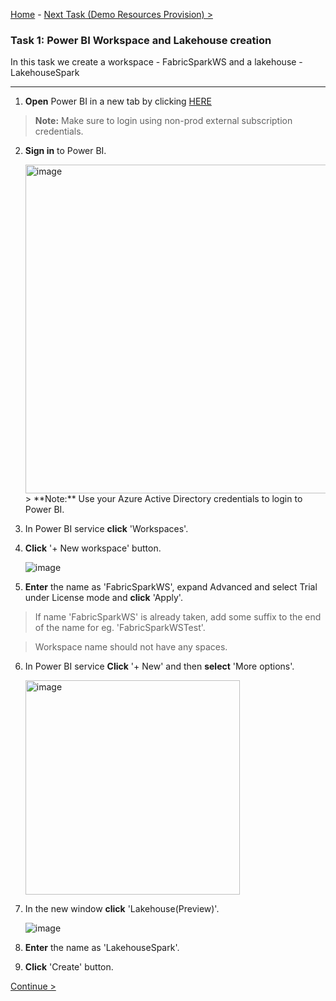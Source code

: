  [Home](Readme-shell.md) -  [Next Task (Demo Resources Provision) >](Task2-Run-the-Cloud-Shell-to-provision-the-demo-resources.md)

### Task 1: Power BI Workspace and Lakehouse creation

 In this task we create a workspace - FabricSparkWS and a lakehouse - LakehouseSpark

-------------------------------------------------------------------------------------------------------------------

1. **Open** Power BI in a new tab by clicking [HERE](https://app.powerbi.com/)


>**Note:** Make sure to login using non-prod external subscription credentials.

2. **Sign in** to Power BI.

	<img width="526" alt="image" src="https://github.com/swmannepalli/Fabric-Spark-Fundamentals/assets/84516667/596f23b3-4f3c-4e53-aa25-2f28f65f0f52">
	> **Note:** Use your Azure Active Directory credentials to login to Power BI.

3. In Power BI service **click** 'Workspaces'.

4. **Click** '+ New workspace' button.

	![image](https://github.com/swmannepalli/Fabric-Spark-Fundamentals/assets/84516667/20420270-ccbb-486c-8cf3-b4d032eca176)


5. **Enter** the name as 'FabricSparkWS', expand Advanced and select Trial under License mode  and **click** 'Apply'.

>If name 'FabricSparkWS' is already taken, add some suffix to the end of the name for eg. 'FabricSparkWSTest'.

>Workspace name should not have any spaces.

6. In Power BI service **Click** '+ New' and then **select** 'More options'.

   <img width="343" alt="image" src="https://github.com/swmannepalli/MicrosoftFabric_HOL/assets/84516667/6b6af585-e359-4fca-bafa-bc37bcda342e">

7. In the new window **click** 'Lakehouse(Preview)'.

   ![image](https://github.com/swmannepalli/Fabric-Spark-Fundamentals/assets/84516667/6cc8a8a8-2f27-4c4e-b327-5f0368aec940)


8. **Enter** the name as 'LakehouseSpark'.

11. **Click** 'Create' button.


[Continue >](Task2-Run-the-Cloud-Shell-to-provision-the-demo-resources.md)

